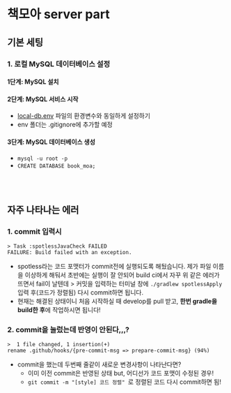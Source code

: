 # 책모아 server part

## 기본 세팅

### 1. 로컬 MySQL 데이터베이스 설정

#### 1단계: MySQL 설치

#### 2단계: MySQL 서비스 시작

* [local-db.env]() 파일의 환경변수와 동일하게 설정하기
* env 폴더는 .gitignore에 추가할 예정

#### 3단계: MySQL 데이터베이스 생성

* ```mysql -u root -p```
* ```CREATE DATABASE book_moa;```

<br>
<br>

## 자주 나타나는 에러

### 1. commit 입력시

	> Task :spotlessJavaCheck FAILED
	FAILURE: Build failed with an exception.

- spotless라는 코드 포맷터가 commit전에 실행되도록 해뒀습니다. 제가 파일 이름을 이상하게 해둬서 초반에는 실행이 잘 안되어 build ci에서 자꾸 위 같은 에러가 뜨면서 fail이 날텐데 > 커밋을
  입력하는 터미널 창에 ```./gradlew spotlessApply``` 입력 후(코드가 정렬됨) 다시 commit하면 됩니다.
- 현재는 해결된 상태이니 처음 시작하실 때 develop를 pull 받고, **한번 gradle을 build한 후**에 작업하시면 됩니다!

### 2. commit을 눌렀는데 반영이 안된다,,,?

	>  1 file changed, 1 insertion(+)
	rename .github/hooks/{pre-commit-msg => prepare-commit-msg} (94%)

- commit을 했는데 두번째 줄같이 새로운 변경사항이 나타난다면?
    - 이미 이전 commit은 반영된 상태 but, 어디선가 코드 포맷이 수정된 경우!
    - ```git commit -m "[style] 코드 정렬" ```로 정렬된 코드 다시 commit하면 됨!
